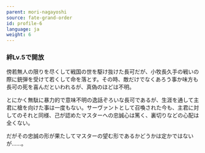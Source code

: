 ```yaml
---
parent: mori-nagayoshi
source: fate-grand-order
id: profile-6
language: ja
weight: 6
---
```


### 絆Lv.5で開放

傍若無人の限りを尽くして戦国の世を駆け抜けた長可だが、小牧長久手の戦いの際に銃弾を受けて若くして命を落とす。その時、敵だけでなくあろう事か味方も長可の死を喜んだといわれるが、真偽のほどは不明。

とにかく無駄に暴力的で意味不明の逸話ぞろいな長可であるが、生涯を通して主君に槍を向けた事は一度もない。サーヴァントとして召喚された今も、主君に対してのそれと同様、己が認めたマスターへの忠誠心は篤く、裏切りなどの心配は全くない。

だがその忠誠の形が果たしてマスターの望む形であるかどうかは定かではないが……。
